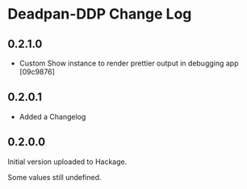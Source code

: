 # Deadpan-DDP Change Log

## 0.2.1.0

* Custom Show instance to render prettier output in debugging app [09c9876]

## 0.2.0.1

* Added a Changelog

## 0.2.0.0

Initial version uploaded to Hackage.

Some values still undefined.
